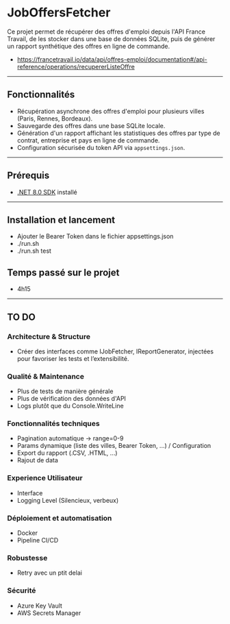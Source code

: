 # JobOffersFetcher

Ce projet permet de récupérer des offres d'emploi depuis l'API France Travail, de les stocker dans une base de données SQLite, puis de générer un rapport synthétique des offres en ligne de commande.  
- https://francetravail.io/data/api/offres-emploi/documentation#/api-reference/operations/recupererListeOffre

---

## Fonctionnalités

- Récupération asynchrone des offres d'emploi pour plusieurs villes (Paris, Rennes, Bordeaux).
- Sauvegarde des offres dans une base SQLite locale.
- Génération d'un rapport affichant les statistiques des offres par type de contrat, entreprise et pays en ligne de commande.
- Configuration sécurisée du token API via `appsettings.json`.

---

## Prérequis

- [.NET 8.0 SDK](https://dotnet.microsoft.com/en-us/download/dotnet/8.0) installé

---

## Installation et lancement

- Ajouter le Bearer Token dans le fichier appsettings.json
- ./run.sh
- ./run.sh test

## Temps passé sur le projet

- 4h15

---

## TO DO 

### Architecture & Structure

- Créer des interfaces comme IJobFetcher, IReportGenerator, injectées pour favoriser les tests et l’extensibilité.

### Qualité & Maintenance

- Plus de tests de manière générale
- Plus de vérification des données d'API
- Logs plutôt que du Console.WriteLine

### Fonctionnalités techniques

- Pagination automatique -> range=0-9
- Params dynamique (liste des villes, Bearer Token, ...) / Configuration
- Export du rapport (.CSV, .HTML, ...)
- Rajout de data

### Experience Utilisateur

- Interface 
- Logging Level (Silencieux, verbeux)

### Déploiement et automatisation

- Docker
- Pipeline CI/CD

### Robustesse

- Retry avec un ptit delai

### Sécurité

- Azure Key Vault
- AWS Secrets Manager
